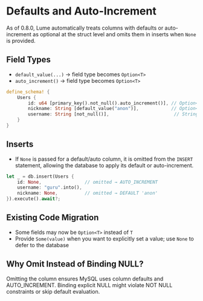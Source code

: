 # Defaults and Auto-Increment

As of 0.8.0, Lume automatically treats columns with defaults or auto-increment as optional at the struct level and omits them in inserts when `None` is provided.

## Field Types

- `default_value(...)` → field type becomes `Option<T>`
- `auto_increment()` → field type becomes `Option<T>`

```rust
define_schema! {
    Users {
        id: u64 [primary_key().not_null().auto_increment()], // Option<u64>
        nickname: String [default_value("anon")],            // Option<String>
        username: String [not_null()],                        // String
    }
}
```

## Inserts

- If `None` is passed for a default/auto column, it is omitted from the `INSERT` statement, allowing the database to apply its default or auto-increment.

```rust
let _ = db.insert(Users {
    id: None,                // omitted → AUTO_INCREMENT
    username: "guru".into(),
    nickname: None,          // omitted → DEFAULT 'anon'
}).execute().await?;
```

## Existing Code Migration

- Some fields may now be `Option<T>` instead of `T`
- Provide `Some(value)` when you want to explicitly set a value; use `None` to defer to the database

## Why Omit Instead of Binding NULL?

Omitting the column ensures MySQL uses column defaults and AUTO_INCREMENT. Binding explicit NULL might violate NOT NULL constraints or skip default evaluation.
